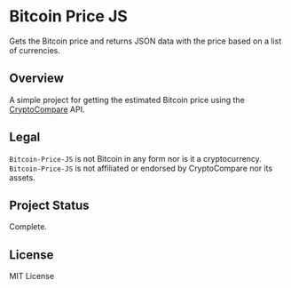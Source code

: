 # Bitcoin Price JS
Gets the Bitcoin price and returns JSON data with the price based on a list of currencies.

## Overview
A simple project for getting the estimated Bitcoin price using the [CryptoCompare](https://min-api.cryptocompare.com/) API.

## Legal
`Bitcoin-Price-JS` is not Bitcoin in any form nor is it a cryptocurrency.  
`Bitcoin-Price-JS` is not affiliated or endorsed by CryptoCompare nor its assets.

## Project Status
Complete.

## License
MIT License
